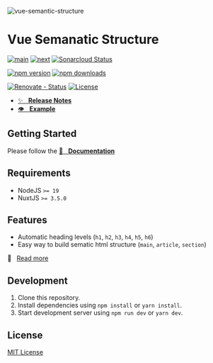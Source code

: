 ![vue-semantic-structure][poster]

# Vue Semanatic Structure

[![main][github-workflow-main-src]][github-workflow-main-href]
[![next][github-workflow-next-src]][github-workflow-next-href]
[![Sonarcloud Status][sonarcloud-src]][sonarcloud-href]

[![npm version][npm-version-latest-src]][npm-version-latest-href]
[![npm downloads][npm-downloads-src]][npm-downloads-href]

[![Renovate - Status][renovate-status-src]][renovate-status-href]
[![License][license-src]][license-href]

- [✨ &nbsp;&nbsp;**Release Notes**](./CHANGELOG.md)
- [👁 &nbsp;&nbsp;**Example**](https://basics.github.io/vue-sematic-release/example)

## Getting Started

Please follow the [📖 &nbsp;&nbsp;**Documentation**](https://basics.github.io/vue-sematic-release/)

## Requirements

- NodeJS `>= 19`
- NuxtJS `>= 3.5.0`

## Features

- Automatic heading levels (`h1`, `h2`, `h3`, `h4`, `h5`, `h6`)
- Easy way to build sematic html structure (`main`, `article`, `section`)

📖 &nbsp;&nbsp;[Read more](https://basics.github.io/vue-sematic-release/)

## Development

1. Clone this repository.
2. Install dependencies using `npm install` or `yarn install`.
3. Start development server using `npm run dev` or `yarn dev`.

## License

[MIT License](./LICENSE)

<!-- Badges -->

[poster]: https://github.com/user-attachments/assets/6c4cae49-9f79-49f0-86f5-385f1091e39a "vue-sematic-release"

[renovate-status-src]: <https://img.shields.io/badge/renovate-enabled-brightgreen>
[renovate-status-href]: <https://renovate.whitesourcesoftware.com/>

[github-workflow-main-src]: <https://github.com/basics/vue-sematic-release/workflows/Main/badge.svg?branch=main>
[github-workflow-main-href]: <https://github.com/basics/vue-sematic-release/actions?query=workflow%3AMain>
[github-workflow-next-src]: <https://github.com/basics/vue-sematic-release/workflows/Next/badge.svg?branch=next>
[github-workflow-next-href]: <https://github.com/basics/vue-sematic-release/actions?query=workflow%3ANext>

[sonarcloud-src]: <https://sonarcloud.io/api/project_badges/measure?project=basics_vue-sematic-release&metric=alert_status>
[sonarcloud-href]: <https://sonarcloud.io/dashboard?id=basics_vue-sematic-release>

[license-src]: https://img.shields.io/npm/l/vue-sematic-release.svg?style=flat-square
[license-href]: https://npmjs.com/package/vue-sematic-release

[npm-version-latest-src]: https://img.shields.io/npm/v/vue-sematic-release/latest.svg?
[npm-version-latest-href]: https://npmjs.com/package/vue-sematic-release/v/latest

[npm-downloads-src]: https://img.shields.io/npm/dt/vue-sematic-release.svg?style=flat-square
[npm-downloads-href]: https://npmjs.com/package/vue-sematic-release
